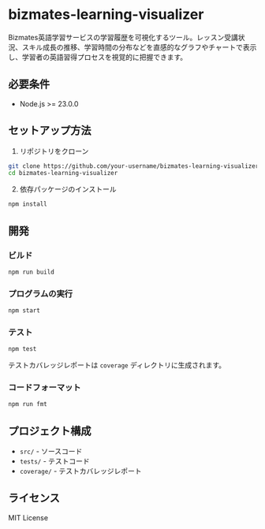 # bizmates-learning-visualizer

Bizmates英語学習サービスの学習履歴を可視化するツール。レッスン受講状況、スキル成長の推移、学習時間の分布などを直感的なグラフやチャートで表示し、学習者の英語習得プロセスを視覚的に把握できます。

## 必要条件

- Node.js >= 23.0.0

## セットアップ方法

1. リポジトリをクローン

```bash
git clone https://github.com/your-username/bizmates-learning-visualizer.git
cd bizmates-learning-visualizer
```

2. 依存パッケージのインストール

```bash
npm install
```

## 開発

### ビルド

```bash
npm run build
```

### プログラムの実行

```bash
npm start
```

### テスト

```bash
npm test
```

テストカバレッジレポートは `coverage` ディレクトリに生成されます。

### コードフォーマット

```bash
npm run fmt
```

## プロジェクト構成

- `src/` - ソースコード
- `tests/` - テストコード
- `coverage/` - テストカバレッジレポート

## ライセンス

MIT License
